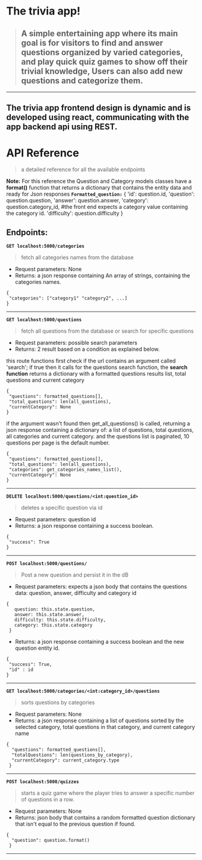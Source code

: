 # **The trivia app!**

> ## A simple entertaining app where its main goal is for visitors to find and answer questions organized by varied categories, and play quick quiz games to show off their trivial knowledge, Users can also add new questions and categorize them.

---

## The trivia app frontend design is dynamic and is developed using react, communicating with the app backend api using REST.

# API Reference

> a detailed reference for all the available endpoints

**Note:**
For this reference the Question and Category models classes have a **format()** function that returns a dictionary that contains the entity data and ready for Json responses
**`Formatted_question:`**
{
    'id': question.id,
    'question': question.question,
    'answer': question.answer,
    'category': question.category_id, #the front end expects a category value containing the category id.
    'difficulty': question.difficulty
}


## Endpoints:

**`GET localhost:5000/categories`**

> fetch all categories names from the database

- Request parameters: None
- Returns: a json response containing An array of strings, containing the categories names.

```
{
 "categories": ["category1" "category2", ...]
}
```

---

**`GET localhost:5000/questions`**

> fetch all questions from the database or search for specific questions

- Request parameters: possible search parameters
- Returns: 2 result based on a condition as explained below.

this route functions first check if the url contains an argument called 'search'; if true then it calls for the questions search function,
the **search function** returns a dictionary with a formatted questions results list, total questions and current category

```
{
 "questions": formatted_questions[],
 "total_questions": len(all_questions),
 "currentCategory": None
}
```

if the argument wasn't found then get_all_questions() is called, returning a json response containing a dictionary of: a list of questions, total questions, all categories and current category.
and the questions list is paginated, 10 questions per page is the default number.

```
{
 "questions": formatted_questions[],
 "total_questions": len(all_questions),
 "categories": get_categories_names_list(),
 "currentCategory": None
}
```

---

**`DELETE localhost:5000/questions/<int:question_id>`**

> deletes a specific question via id

- Request parameters: question id
- Returns: a json response containing a success boolean.

```
{
 "success": True
}
```

---

**`POST localhost:5000/questions/`**

> Post a new question and persist it in the dB

- Request parameters: expects a json body that contains the questions data: question, answer, difficulty and category id

```
{
   question: this.state.question,
   answer: this.state.answer,
   difficulty: this.state.difficulty,
   category: this.state.category
 }
```

- Returns: a json response containing a success boolean and the new question entity id.

```
{
 "success": True,
 "id" : id
}
```

---

**`GET localhost:5000/categories/<int:category_id>/questions`**

> sorts questions by categories

- Request parameters: None
- Returns: a json response containing a list of questions sorted by the selected category, total questions in that category, and current category name

```
{
  "questions": formatted_questions[],
  "totalQuestions": len(questions_by_category),
  "currentCategory": current_category.type
 }
```

---

**`POST localhost:5000/quizzes`**

> starts a quiz game where the player tries to answer a specific number of questions in a row.

- Request parameters: None
- Returns: json body that contains a random formatted question dictionary that isn't equal to the previous question if found.

```
{
  "question": question.format()
 }
```

---
